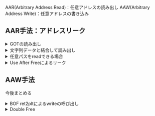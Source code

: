 AAR(Arbitrary Address Read)：任意アドレスの読み出し
AAW(Arbitrary Address Write)：任意アドレスの書き込み

## AAR手法：アドレスリーク
<details>
<summary>GOTの読み出し</summary>

一度実行済みの関数のGOTを読み出すことでリーク可能。

※PIEの場合は、.text領域のリークが事前に必要

</details>

<details>
<summary>文字列データと結合して読み出し</summary>

```c
read(buf, size, src);
printf(buf);
```

上記のようなコードの場合に、
スタック上にライブラリ関数への戻り値等がある場合、<br>
bufが格納されるアドレスからライブラリ関数への戻り値が格納されている<br>
アドレスまでの間にある"\x00"を適当な値に書き換えてあげると、<br>
printf実行時にライブラリのアドレスがリークされる場合がある。

</details>

<details>
<summary>任意パスをreadできる場合</summary>

`/proc/self/maps`<br>
  ![image](https://user-images.githubusercontent.com/82632174/189107591-3b362f30-3de4-42f5-ad01-ad4cad2bcacf.png)

</details>

<details>
<summary>Use After Freeによるリーク</summary>

Use After Freeにより、unsortedbinの先頭のbk or 末尾のfd を参照することで、
main_arena(厳密にはbin_at(1)=top)のアドレスをリーク可能。

<details>
<summary>参考:glibc2.27のソースコード(glibc/malloc/malloc.c)</summary>

![image](https://user-images.githubusercontent.com/82632174/189108060-72eb831c-2eaa-49b9-b2dd-26072e5c1a93.png) <br>

※以下文字列を使用している箇所の近傍にmain_arenaのアドレスを使用している箇所(_int_malloc)があることがわかる。<br>
`!victim || chunk_is_mmapped (mem2chunk (victim)) || &main_arena == arena_for_chunk (mem2chunk (victim))` <br>
※上記_int_mallocの第二引数には、_libc_malloc(=malloc)の第一引数がセットされる

</details>

<details>
<summary>参考：glibc2.27のデコンパイル結果</summary>

![image](https://user-images.githubusercontent.com/82632174/189108479-35ff72f7-1327-4419-992c-34febe8fd1ea.png) <br>
![image](https://user-images.githubusercontent.com/82632174/189108523-df9c5775-c5f4-44df-9ae1-9758b8c861e7.png) <br>
※以下文字列を使用している箇所の近傍に、mallocの第一引数を第二引数として利用している関数あり<br>
　⇒上記関数の第一引数(0x004ebc40)がmain_arenaのアドレス<br>
`!victim || chunk_is_mmapped (mem2chunk (victim)) || &main_arena == arena_for_chunk (mem2chunk (victim))`

</details>

</details>

## AAW手法
今後まとめる

<details>
<summary>BOF ret2pltによるwriteの呼び出し</summary>



</details>

<details>
<summary>Double Free</summary>

BOF ret2pltによるwriteの呼び出しglibc2.28以前のtcacheにはDouble Freeチェック機構なし。

</details>
